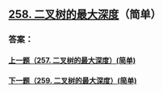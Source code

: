 ## [258. 二叉树的最大深度](https://leetcode-cn.com/problems/merge-two-sorted-lists/)（简单）





### 答案：



#### [上一题（257. 二叉树的最大深度）(简单)](https://github.com/sdwwld/leetCode/blob/master/src/main/java/com/wld/java/leetcode/leetCode0257.md)

#### [下一题（259. 二叉树的最大深度）(简单)](https://github.com/sdwwld/leetCode/blob/master/src/main/java/com/wld/java/leetcode/leetCode0259.md)